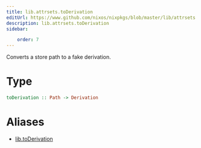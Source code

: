 ```yaml
---
title: lib.attrsets.toDerivation
editUrl: https://www.github.com/nixos/nixpkgs/blob/master/lib/attrsets.nix#L819C6
description: lib.attrsets.toDerivation
sidebar:

    order: 7
---
```


Converts a store path to a fake derivation.

# Type

```haskell
toDerivation :: Path -> Derivation
```


# Aliases

- [lib.toDerivation](/nix-doc-comments/reference/lib/lib-toDerivation)


